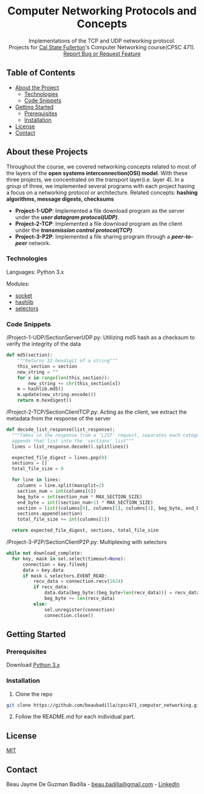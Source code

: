 <br />
<p align="center">
  <h1 align="center">Computer Networking Protocols and Concepts</h1>

  <p align="center">
    Implementations of the TCP and UDP networking protocol.<br/>
    Projects for <a href="http://www.fullerton.edu/">Cal State Fullerton</a>'s Computer Networking course(CPSC 471).
    <br />
    <a href="https://github.com/beaubadilla/cpsc471_computer_networking/issues">Report Bug or Request Feature</a>
  </p>
</p>

## Table of Contents

* [About the Project](#about-these-projects)
  * [Technologies](#technologies)
  * [Code Snippets](#code-snippets)
* [Getting Started](#getting-started)
  * [Prerequisites](#prerequisites)
  * [Installation](#installation)
* [License](#license)
* [Contact](#contact)

## About these Projects

 Throughout the course, we covered networking concepts related to most of the layers of the **open systems interconnection(OSI) model**. With these three projects, we concentrated on the transport layer(i.e. layer 4). In a group of three, we implemented several programs with each project having a focus on a networking protocol or architecture. Related concepts: **hashing algorithms, message digests, checksums**

* **Project-1-UDP**: Implemented a file download program as the server under the ***user datagram protocol(UDP)***.
* **Project-2-TCP**: Implemented a file download program as the client under the ***transmission control protocol(TCP)***
* **Project-3-P2P**: Implemented a file sharing program through a ***peer-to-peer*** network.


### Technologies
Languages: Python 3.x

Modules:
* [socket](https://docs.python.org/3/library/socket.html)
* [hashlib](https://docs.python.org/3/library/hashlib.html)
* [selectors](https://docs.python.org/3/library/selectors.html)

### Code Snippets
/Project-1-UDP/SectionServerUDP.py: Utilizing md5 hash as a checksum to verify the integrity of the data
```python
def md5(section):
	"""Returns 32 hexdigit of a string"""
	this_section = section
	new_string = ""
	for x in range(len(this_section)):
		new_string += chr(this_section[x])
	m = hashlib.md5()
	m.update(new_string.encode())
	return m.hexdigest()
```

/Project-2-TCP/SectionClientTCP.py: Acting as the client, we extract the metadata from the response of the server
```python
def decode_list_response(list_response): 
  """Takes in the response from a 'LIST' request, separates each category into a 5 element list, then 
  appends that list into the 'sections' list"""
  lines = list_response.decode().splitlines()

  expected_file_digest = lines.pop(0)
  sections = []
  total_file_size = 0

  for line in lines:
    columns = line.split(maxsplit=2)
    section_num = int(columns[0])
    beg_byte = int(section_num * MAX_SECTION_SIZE)
    end_byte = int((section_num+1) * MAX_SECTION_SIZE)
    section = list((columns[0], columns[1], columns[2], beg_byte, end_byte))
    sections.append(section)
    total_file_size += int(columns[1])

  return expected_file_digest, sections, total_file_size
```

/Project-3-P2P/SectionClientP2P.py: Multiplexing with selectors
```python
while not download_complete:
  for key, mask in sel.select(timeout=None):
      connection = key.fileobj
      data = key.data
      if mask & selectors.EVENT_READ:
          recv_data = connection.recv(1024)
          if recv_data:
              data.data[beg_byte:(beg_byte+len(recv_data))] = recv_data
              beg_byte += len(recv_data)
          else:
              sel.unregister(connection)
              connection.close()
```
## Getting Started

### Prerequisites

Download [Python 3.x](https://www.python.org/downloads/)

### Installation

1. Clone the repo
```sh
git clone https://github.com/beaubadilla/cpsc471_computer_networking.git
```
2. Follow the README.md for each individual part.

## License
[MIT](https://choosealicense.com/licenses/mit/)

## Contact

Beau Jayme De Guzman Badilla - beau.badilla@gmail.com - [LinkedIn](https://www.linkedin.com/in/beau-jayme-badilla/)
